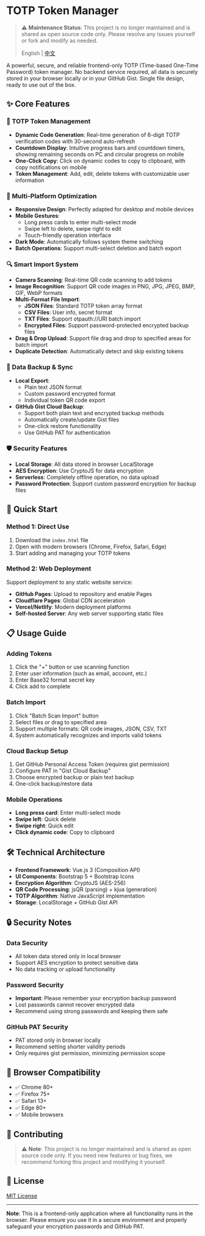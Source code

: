 # TOTP Token Manager

> ⚠️ **Maintenance Status**: This project is no longer maintained and is shared as open source code only. Please resolve any issues yourself or fork and modify as needed.
> 
> English | [中文](./README.md)

A powerful, secure, and reliable frontend-only TOTP (Time-based One-Time Password) token manager. No backend service required, all data is securely stored in your browser locally or in your GitHub Gist. Single file design, ready to use out of the box.

## ✨ Core Features

### 🔐 TOTP Token Management
- **Dynamic Code Generation**: Real-time generation of 6-digit TOTP verification codes with 30-second auto-refresh
- **Countdown Display**: Intuitive progress bars and countdown timers, showing remaining seconds on PC and circular progress on mobile
- **One-Click Copy**: Click on dynamic codes to copy to clipboard, with copy notifications on mobile
- **Token Management**: Add, edit, delete tokens with customizable user information

### 📱 Multi-Platform Optimization
- **Responsive Design**: Perfectly adapted for desktop and mobile devices
- **Mobile Gestures**: 
  - Long press cards to enter multi-select mode
  - Swipe left to delete, swipe right to edit
  - Touch-friendly operation interface
- **Dark Mode**: Automatically follows system theme switching
- **Batch Operations**: Support multi-select deletion and batch export

### 🔍 Smart Import System
- **Camera Scanning**: Real-time QR code scanning to add tokens
- **Image Recognition**: Support QR code images in PNG, JPG, JPEG, BMP, GIF, WebP formats
- **Multi-Format File Import**:
  - **JSON Files**: Standard TOTP token array format
  - **CSV Files**: User info, secret format
  - **TXT Files**: Support otpauth://URI batch import
  - **Encrypted Files**: Support password-protected encrypted backup files
- **Drag & Drop Upload**: Support file drag and drop to specified areas for batch import
- **Duplicate Detection**: Automatically detect and skip existing tokens

### 💾 Data Backup & Sync
- **Local Export**:
  - Plain text JSON format
  - Custom password encrypted format
  - Individual token QR code export
- **GitHub Gist Cloud Backup**:
  - Support both plain text and encrypted backup methods
  - Automatically create/update Gist files
  - One-click restore functionality
  - Use GitHub PAT for authentication

### 🛡️ Security Features
- **Local Storage**: All data stored in browser LocalStorage
- **AES Encryption**: Use CryptoJS for data encryption
- **Serverless**: Completely offline operation, no data upload
- **Password Protection**: Support custom password encryption for backup files

## 🚀 Quick Start

### Method 1: Direct Use
1. Download the `index.html` file
2. Open with modern browsers (Chrome, Firefox, Safari, Edge)
3. Start adding and managing your TOTP tokens

### Method 2: Web Deployment
Support deployment to any static website service:
- **GitHub Pages**: Upload to repository and enable Pages
- **Cloudflare Pages**: Global CDN acceleration
- **Vercel/Netlify**: Modern deployment platforms
- **Self-hosted Server**: Any web server supporting static files

## 📋 Usage Guide

### Adding Tokens
1. Click the "+" button or use scanning function
2. Enter user information (such as email, account, etc.)
3. Enter Base32 format secret key
4. Click add to complete

### Batch Import
1. Click "Batch Scan Import" button
2. Select files or drag to specified area
3. Support multiple formats: QR code images, JSON, CSV, TXT
4. System automatically recognizes and imports valid tokens

### Cloud Backup Setup
1. Get GitHub Personal Access Token (requires gist permission)
2. Configure PAT in "Gist Cloud Backup"
3. Choose encrypted backup or plain text backup
4. One-click backup/restore data

### Mobile Operations
- **Long press card**: Enter multi-select mode
- **Swipe left**: Quick delete
- **Swipe right**: Quick edit
- **Click dynamic code**: Copy to clipboard

## 🛠️ Technical Architecture

- **Frontend Framework**: Vue.js 3 (Composition API)
- **UI Components**: Bootstrap 5 + Bootstrap Icons
- **Encryption Algorithm**: CryptoJS (AES-256)
- **QR Code Processing**: jsQR (parsing) + kjua (generation)
- **TOTP Algorithm**: Native JavaScript implementation
- **Storage**: LocalStorage + GitHub Gist API

## 🔒 Security Notes

### Data Security
- All token data stored only in local browser
- Support AES encryption to protect sensitive data
- No data tracking or upload functionality

### Password Security
- **Important**: Please remember your encryption backup password
- Lost passwords cannot recover encrypted data
- Recommend using strong passwords and keeping them safe

### GitHub PAT Security
- PAT stored only in browser locally
- Recommend setting shorter validity periods
- Only requires gist permission, minimizing permission scope

## 📱 Browser Compatibility

- ✅ Chrome 80+
- ✅ Firefox 75+
- ✅ Safari 13+
- ✅ Edge 80+
- ✅ Mobile browsers

## 🤝 Contributing

> ⚠️ **Note**: This project is no longer maintained and is shared as open source code only. If you need new features or bug fixes, we recommend forking this project and modifying it yourself.

## 📄 License

[MIT License](./LICENSE)

---

**Note**: This is a frontend-only application where all functionality runs in the browser. Please ensure you use it in a secure environment and properly safeguard your encryption passwords and GitHub PAT. 
